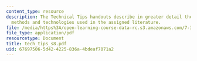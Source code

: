 ```yaml
---
content_type: resource
description: The Technical Tips handouts describe in greater detail the experimental
  methods and technologies used in the assigned literature.
file: /media/https%3A/open-learning-course-data-rc.s3.amazonaws.com/7-340-ubiquitination-the-proteasome-and-human-disease-fall-2004/676975065d424225836a4bdeaf7071a2_tech_tips_s8.pdf
file_type: application/pdf
resourcetype: Document
title: tech_tips_s8.pdf
uid: 67697506-5d42-4225-836a-4bdeaf7071a2
---
```

